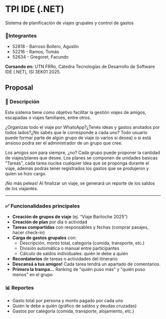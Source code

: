 # TPI IDE (.NET)

Sistema de planificación de viajes grupales y control de gastos

### 👥Integrantes

- 52818 - Barroso Bollero, Agustín
- 52216 - Ramos, Tomás
- 52634 - Gregoret, Facundo

**Cursando en:** UTN FRRo, Cátedra Tecnologías de Desarrollo de Software IDE (.NET), ISI 3EK01 2025.


## Proposal

### 📝 Descripción

Este sistema tiene como objetivo facilitar la gestión viajes de amigos, escapadas o viajes familiares, entre otros.

¿Organizas todo el viaje por WhatsApp?¿Tenés ideas y gastos anotados por todos lados?¿No sabés que le corresponde a cada uno?
Todo usuario puede formar parte de algún grupo de viaje (o varios si desea) o si está ansioso podra ser el administrador de un grupo que cree.

Los amigos son para siempre, ¿no? Cada grupo puede proponer la cantidad de viajes/planes que desee.
Los planes se componen de unidades basicas "Tareas", cada tarea nuclea cualquier idea que se proponga durante el viaje, además podrás tener registrados los gastos que se produjeron y quien se hizo cargo.

¡No más peleas! Al finalizar un viaje, se generará un reporte de los saldos de los viajantes.

---

### ✅ Funcionalidades principales

- **Creación de grupos de viaje** (ej. “Viaje Bariloche 2025”)
- **Creación de plan** por día o actividad
- **Tareas compartidas** con responsables y fechas (comprar pasajes, hacer check-in)
- **Carga de gastos grupales** con:
  - Descripción, monto total, categoría (comida, transporte, etc.)
  - División automática o manual entre participantes
  - Cálculo de saldos individuales: quién le debe a quién
- **Recordatorios** de tareas o actividades del itinerario
- **Descansá a tus amigos!** Cada tarea tendrá un apartado de comentarios.
- **Primero la trampa...** Ranking de "quién puso más" y "quién puso menos" en el grupo

### 📊 Reportes

- Gasto total por persona y monto pagado por cada uno
- Quién le debe a quién (gráfico de saldos y deudas cruzadas)
- Gastos por categoría (comida, transporte, alojamiento, etc.)

